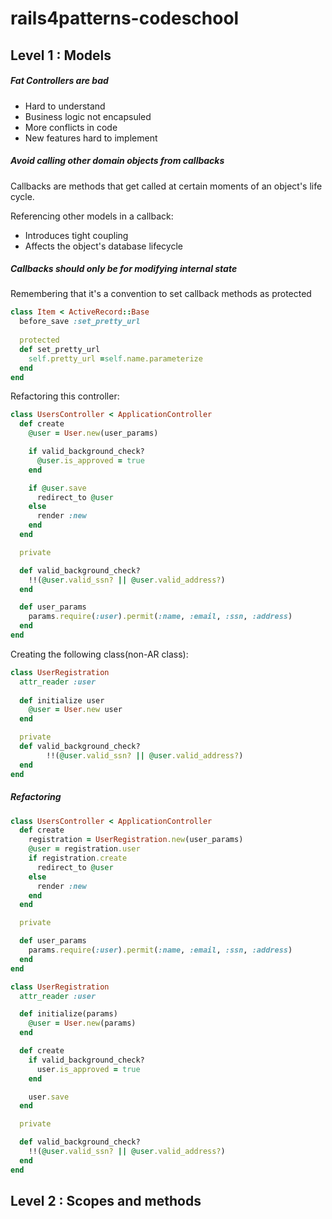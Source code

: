 rails4patterns-codeschool
=========================


## Level 1 : Models

##### Fat Controllers are bad

- Hard to understand
- Business logic not encapsuled
- More conflicts in code
- New features hard to implement


##### Avoid calling other domain objects from callbacks

Callbacks are methods that get called at certain moments of an object's life cycle.

Referencing other models in a callback:
- Introduces tight coupling
- Affects the object's database lifecycle


##### Callbacks should only be for modifying internal state

Remembering that it's a convention to set callback methods as protected

```ruby
class Item < ActiveRecord::Base
  before_save :set_pretty_url
  
  protected
  def set_pretty_url
    self.pretty_url =self.name.parameterize
  end
end
```


Refactoring this controller:
```ruby
class UsersController < ApplicationController
  def create
    @user = User.new(user_params)

    if valid_background_check?
      @user.is_approved = true
    end

    if @user.save
      redirect_to @user
    else
      render :new
    end
  end

  private

  def valid_background_check?
    !!(@user.valid_ssn? || @user.valid_address?)
  end

  def user_params
    params.require(:user).permit(:name, :email, :ssn, :address)
  end
end
```

Creating the following class(non-AR class):

```ruby
class UserRegistration
  attr_reader :user
  
  def initialize user
    @user = User.new user
  end

  private
  def valid_background_check?
		!!(@user.valid_ssn? || @user.valid_address?)
  end
end
```


##### Refactoring

```ruby
class UsersController < ApplicationController
  def create
    registration = UserRegistration.new(user_params)
    @user = registration.user
    if registration.create
      redirect_to @user
    else
      render :new
    end
  end

  private

  def user_params
    params.require(:user).permit(:name, :email, :ssn, :address)
  end
end
```

```ruby
class UserRegistration
  attr_reader :user

  def initialize(params)
    @user = User.new(params)
  end

  def create
    if valid_background_check?
      user.is_approved = true
    end

    user.save
  end

  private

  def valid_background_check?
    !!(@user.valid_ssn? || @user.valid_address?)
  end
end
```


## Level 2 : Scopes and methods




